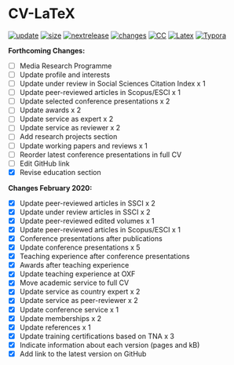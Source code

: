 # CV-LaTeX

[![update](https://img.shields.io/badge/latest%20update-February%202020-orange.svg)](https://github.com/bgonzalezbustamante/CV-LaTeX/blob/master/TeX/CV-Gonzalez-Bustamante.pdf) [![size](https://img.shields.io/badge/size-126kB-blue.svg)](https://github.com/bgonzalezbustamante/CV-LaTeX/blob/master/TeX/CV-Gonzalez-Bustamante.pdf) [![nextrelease](https://img.shields.io/badge/next%20release-July%202020-red.svg)](https://bgonzalezbustamante.github.io/CV-LaTeX/changes) [![changes](https://img.shields.io/badge/PNDX-16-yellow.svg)](https://bgonzalezbustamante.github.io/CV-LaTeX/changes) [![CC](https://img.shields.io/badge/license-CC--BY--4.0-black)](https://creativecommons.org/licenses/by/4.0/) [![Latex](https://img.shields.io/badge/Made%20with-LaTeX-1f425f.svg)](https://www.latex-project.org/) [![Typora](https://img.shields.io/badge/Made%20with-Typora-1f425f.svg)](https://typora.io/)

**Forthcoming Changes:**

- [ ] Media Research Programme
- [ ] Update profile and interests
- [ ] Update under review in Social Sciences Citation Index x 1
- [ ] Update peer-reviewed articles in Scopus/ESCI x 1
- [ ] Update selected conference presentations x 2
- [ ] Update awards x 2
- [ ] Update service as expert x 2
- [ ] Update service as reviewer x 2
- [ ] Add research projects section
- [ ] Update working papers and reviews x 1
- [ ] Reorder latest conference presentations in full CV
- [ ] Edit GitHub link
- [X] Revise education section

**Changes February 2020:** 
- [X] Update peer-reviewed articles in SSCI x 2
- [X] Update under review articles in SSCI x 2
- [X] Update peer-reviewed edited volumes x 1
- [X] Update peer-reviewed articles in Scopus/ESCI x 1
- [X] Conference presentations after publications
- [X] Update conference presentations x 5
- [X] Teaching experience after conference presentations
- [X] Awards after teaching experience
- [X] Update teaching experience at OXF
- [X] Move academic service to full CV
- [X] Update service as country expert x 2
- [X] Update service as peer-reviewer x 2
- [X] Update conference service x 1
- [X] Update memberships x 2
- [X] Update references x 1
- [X] Update training certifications based on TNA x 3
- [X] Indicate information about each version (pages and kB)
- [X] Add link to the latest version on GitHub
